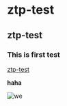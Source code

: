 # ztp-test
## ztp-test
### This is first test

[ztp-test](https://www.baidu.com)

**haha**

![we](https://myoctocat.com/assets/images/base-octocat.svg)
